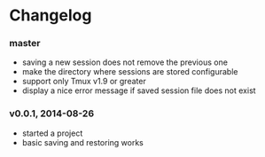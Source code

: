 # Changelog

### master
- saving a new session does not remove the previous one
- make the directory where sessions are stored configurable
- support only Tmux v1.9 or greater
- display a nice error message if saved session file does not exist

### v0.0.1, 2014-08-26
- started a project
- basic saving and restoring works
